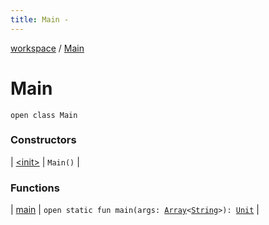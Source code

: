 ```yaml
---
title: Main - 
---
```


[workspace](../index.html) / [Main](./index.html)

# Main

`open class Main`

### Constructors

| [&lt;init&gt;](-init-.html) | `Main()` |

### Functions

| [main](main.html) | `open static fun main(args: `[`Array`](https://kotlinlang.org/api/latest/jvm/stdlib/kotlin/-array/index.html)`<`[`String`](https://kotlinlang.org/api/latest/jvm/stdlib/kotlin/-string/index.html)`>): `[`Unit`](https://kotlinlang.org/api/latest/jvm/stdlib/kotlin/-unit/index.html) |

